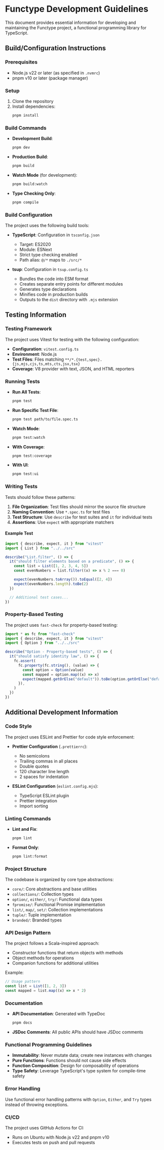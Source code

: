 # Functype Development Guidelines

This document provides essential information for developing and maintaining the Functype project, a functional programming library for TypeScript.

## Build/Configuration Instructions

### Prerequisites

- Node.js v22 or later (as specified in `.nvmrc`)
- pnpm v10 or later (package manager)

### Setup

1. Clone the repository
2. Install dependencies:
   ```bash
   pnpm install
   ```

### Build Commands

- **Development Build**:

  ```bash
  pnpm dev
  ```

- **Production Build**:

  ```bash
  pnpm build
  ```

- **Watch Mode** (for development):

  ```bash
  pnpm build:watch
  ```

- **Type Checking Only**:
  ```bash
  pnpm compile
  ```

### Build Configuration

The project uses the following build tools:

- **TypeScript**: Configuration in `tsconfig.json`
  - Target: ES2020
  - Module: ESNext
  - Strict type checking enabled
  - Path alias: `@/*` maps to `./src/*`

- **tsup**: Configuration in `tsup.config.ts`
  - Bundles the code into ESM format
  - Creates separate entry points for different modules
  - Generates type declarations
  - Minifies code in production builds
  - Outputs to the `dist` directory with `.mjs` extension

## Testing Information

### Testing Framework

The project uses Vitest for testing with the following configuration:

- **Configuration**: `vitest.config.ts`
- **Environment**: Node.js
- **Test Files**: Files matching `**/*.{test,spec}.{js,mjs,cjs,ts,mts,cts,jsx,tsx}`
- **Coverage**: V8 provider with text, JSON, and HTML reporters

### Running Tests

- **Run All Tests**:

  ```bash
  pnpm test
  ```

- **Run Specific Test File**:

  ```bash
  pnpm test path/to/file.spec.ts
  ```

- **Watch Mode**:

  ```bash
  pnpm test:watch
  ```

- **With Coverage**:

  ```bash
  pnpm test:coverage
  ```

- **With UI**:
  ```bash
  pnpm test:ui
  ```

### Writing Tests

Tests should follow these patterns:

1. **File Organization**: Test files should mirror the source file structure
2. **Naming Convention**: Use `*.spec.ts` for test files
3. **Test Structure**: Use `describe` for test suites and `it` for individual tests
4. **Assertions**: Use `expect` with appropriate matchers

#### Example Test

```typescript
import { describe, expect, it } from "vitest"
import { List } from "../../src"

describe("List.filter", () => {
  it("should filter elements based on a predicate", () => {
    const list = List([1, 2, 3, 4, 5])
    const evenNumbers = list.filter((x) => x % 2 === 0)

    expect(evenNumbers.toArray()).toEqual([2, 4])
    expect(evenNumbers.length).toBe(2)
  })

  // Additional test cases...
})
```

### Property-Based Testing

The project uses `fast-check` for property-based testing:

```typescript
import * as fc from "fast-check"
import { describe, expect, it } from "vitest"
import { Option } from "../../src"

describe("Option - Property-based tests", () => {
  it("should satisfy identity law", () => {
    fc.assert(
      fc.property(fc.string(), (value) => {
        const option = Option(value)
        const mapped = option.map((x) => x)
        expect(mapped.getOrElse("default")).toBe(option.getOrElse("default"))
      }),
    )
  })
})
```

## Additional Development Information

### Code Style

The project uses ESLint and Prettier for code style enforcement:

- **Prettier Configuration** (`.prettierrc`):
  - No semicolons
  - Trailing commas in all places
  - Double quotes
  - 120 character line length
  - 2 spaces for indentation

- **ESLint Configuration** (`eslint.config.mjs`):
  - TypeScript ESLint plugin
  - Prettier integration
  - Import sorting

### Linting Commands

- **Lint and Fix**:

  ```bash
  pnpm lint
  ```

- **Format Only**:
  ```bash
  pnpm lint:format
  ```

### Project Structure

The codebase is organized by core type abstractions:

- `core/`: Core abstractions and base utilities
- `collections/`: Collection types
- `option/`, `either/`, `try/`: Functional data types
- `fpromise/`: Functional Promise implementation
- `list/`, `map/`, `set/`: Collection implementations
- `tuple/`: Tuple implementation
- `branded/`: Branded types

### API Design Pattern

The project follows a Scala-inspired approach:

- Constructor functions that return objects with methods
- Object methods for operations
- Companion functions for additional utilities

Example:

```typescript
// Usage pattern
const list = List([1, 2, 3])
const mapped = list.map((x) => x * 2)
```

### Documentation

- **API Documentation**: Generated with TypeDoc

  ```bash
  pnpm docs
  ```

- **JSDoc Comments**: All public APIs should have JSDoc comments

### Functional Programming Guidelines

- **Immutability**: Never mutate data; create new instances with changes
- **Pure Functions**: Functions should not cause side effects
- **Function Composition**: Design for composability of operations
- **Type Safety**: Leverage TypeScript's type system for compile-time safety

### Error Handling

Use functional error handling patterns with `Option`, `Either`, and `Try` types instead of throwing exceptions.

### CI/CD

The project uses GitHub Actions for CI:

- Runs on Ubuntu with Node.js v22 and pnpm v10
- Executes tests on push and pull requests
